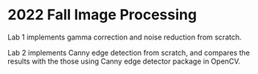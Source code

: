 # 2022 Fall Image Processing


Lab 1 implements gamma correction and noise reduction from scratch.

Lab 2 implements Canny edge detection from scratch, and compares the results with the those using Canny edge detector package in OpenCV.
